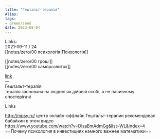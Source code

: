```yaml
---
title: "Гештальт-терапія"
Alias: 
tags:
- green/seed
date: 2023-08-04
---
```

Links:  
2021-09-11 / 24  
[[notes/zero/00 психологія|Психологія]]

[[notes/zero/00 гроші]]  
[[notes/zero/00 саморозвиток]]

[link](https://ru.wikipedia.org/wiki/Гештальт-терапия  )  
—  
Гештальт-терапія  
терапія заснована на людині як дійовій особі, а не пасивному спостерігачі


Links  

http://mpsy.ru/ центр онлайн-оффлайн Гештальт-терапии рекомендовал бабайкин в этом видео  
https://www.youtube.com/watch?v=DisaBmAdmGg&list=WL&index=4 ==Почему психология в инвестициях намного важнее математики==  


